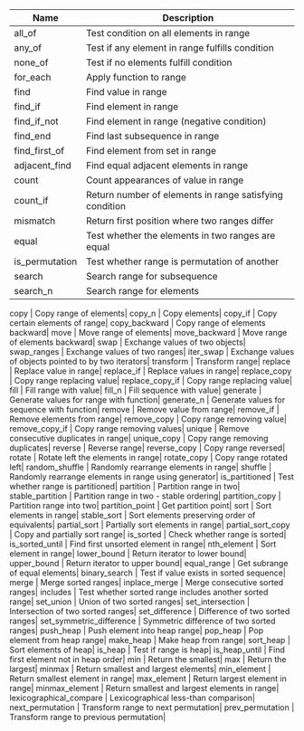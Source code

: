 Name | Description
------------ | -------------
all_of | Test condition on all elements in range
any_of | Test if any element in range fulfills condition
none_of | Test if no elements fulfill condition
for_each | Apply function to range
find | Find value in range
find_if | Find element in range
find_if_not | Find element in range (negative condition)
find_end | Find last subsequence in range
find_first_of | Find element from set in range
adjacent_find | Find equal adjacent elements in range
count | Count appearances of value in range
count_if | Return number of elements in range satisfying condition
mismatch | Return first position where two ranges differ
equal | Test whether the elements in two ranges are equal
is_permutation | Test whether range is permutation of another
search | Search range for subsequence
search_n | Search range for elements

copy | Copy range of elements|
copy_n | Copy elements|
copy_if | Copy certain elements of range|
copy_backward | Copy range of elements backward|
move | Move range of elements|
move_backward | Move range of elements backward|
swap | Exchange values of two objects|
swap_ranges | Exchange values of two ranges|
iter_swap | Exchange values of objects pointed to by two iterators|
transform | Transform range|
replace | Replace value in range|
replace_if | Replace values in range|
replace_copy | Copy range replacing value|
replace_copy_if | Copy range replacing value|
fill | Fill range with value|
fill_n | Fill sequence with value|
generate | Generate values for range with function|
generate_n | Generate values for sequence with function|
remove | Remove value from range|
remove_if | Remove elements from range|
remove_copy | Copy range removing value|
remove_copy_if | Copy range removing values|
unique | Remove consecutive duplicates in range|
unique_copy | Copy range removing duplicates|
reverse | Reverse range|
reverse_copy | Copy range reversed|
rotate | Rotate left the elements in range|
rotate_copy | Copy range rotated left|
random_shuffle | Randomly rearrange elements in range|
shuffle | Randomly rearrange elements in range using generator|
is_partitioned | Test whether range is partitioned|
partition | Partition range in two|
stable_partition | Partition range in two - stable ordering|
partition_copy | Partition range into two|
partition_point | Get partition point|
sort | Sort elements in range|
stable_sort | Sort elements preserving order of equivalents|
partial_sort | Partially sort elements in range|
partial_sort_copy | Copy and partially sort range|
is_sorted | Check whether range is sorted|
is_sorted_until | Find first unsorted element in range|
nth_element | Sort element in range|
lower_bound | Return iterator to lower bound|
upper_bound | Return iterator to upper bound|
equal_range | Get subrange of equal elements|
binary_search | Test if value exists in sorted sequence|
merge | Merge sorted ranges|
inplace_merge | Merge consecutive sorted ranges|
includes | Test whether sorted range includes another sorted range|
set_union | Union of two sorted ranges|
set_intersection | Intersection of two sorted ranges|
set_difference | Difference of two sorted ranges|
set_symmetric_difference | Symmetric difference of two sorted ranges|
push_heap | Push element into heap range|
pop_heap | Pop element from heap range|
make_heap | Make heap from range|
sort_heap | Sort elements of heap|
is_heap | Test if range is heap|
is_heap_until | Find first element not in heap order|
min | Return the smallest|
max | Return the largest|
minmax | Return smallest and largest elements|
min_element | Return smallest element in range|
max_element | Return largest element in range|
minmax_element | Return smallest and largest elements in range|
lexicographical_compare | Lexicographical less-than comparison|
next_permutation | Transform range to next permutation|
prev_permutation | Transform range to previous permutation|
